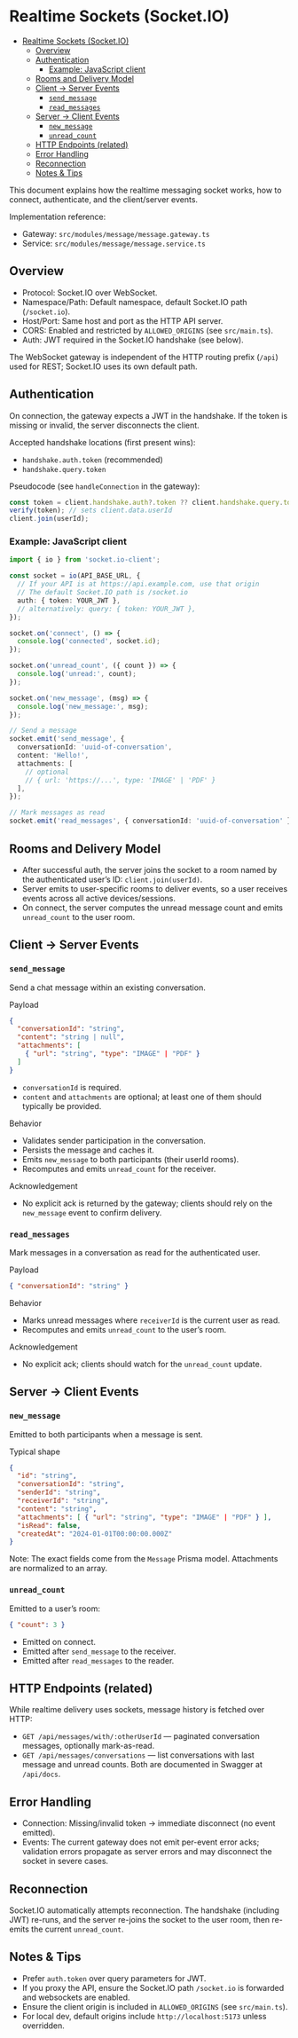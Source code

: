 # Realtime Sockets (Socket.IO)

<!--toc:start-->

- [Realtime Sockets (Socket.IO)](#realtime-sockets-socketio)
  - [Overview](#overview)
  - [Authentication](#authentication)
    - [Example: JavaScript client](#example-javascript-client)
  - [Rooms and Delivery Model](#rooms-and-delivery-model)
  - [Client → Server Events](#client-server-events)
    - [`send_message`](#sendmessage)
    - [`read_messages`](#readmessages)
  - [Server → Client Events](#server-client-events)
    - [`new_message`](#newmessage)
    - [`unread_count`](#unreadcount)
  - [HTTP Endpoints (related)](#http-endpoints-related)
  - [Error Handling](#error-handling)
  - [Reconnection](#reconnection)
  - [Notes & Tips](#notes-tips)
  <!--toc:end-->

This document explains how the realtime messaging socket works, how to connect, authenticate, and the client/server events.

Implementation reference:

- Gateway: `src/modules/message/message.gateway.ts`
- Service: `src/modules/message/message.service.ts`

## Overview

- Protocol: Socket.IO over WebSocket.
- Namespace/Path: Default namespace, default Socket.IO path (`/socket.io`).
- Host/Port: Same host and port as the HTTP API server.
- CORS: Enabled and restricted by `ALLOWED_ORIGINS` (see `src/main.ts`).
- Auth: JWT required in the Socket.IO handshake (see below).

The WebSocket gateway is independent of the HTTP routing prefix (`/api`) used for REST; Socket.IO uses its own default path.

## Authentication

On connection, the gateway expects a JWT in the handshake. If the token is missing or invalid, the server disconnects the client.

Accepted handshake locations (first present wins):

- `handshake.auth.token` (recommended)
- `handshake.query.token`

Pseudocode (see `handleConnection` in the gateway):

```ts
const token = client.handshake.auth?.token ?? client.handshake.query.token;
verify(token); // sets client.data.userId
client.join(userId);
```

### Example: JavaScript client

```ts
import { io } from 'socket.io-client';

const socket = io(API_BASE_URL, {
  // If your API is at https://api.example.com, use that origin
  // The default Socket.IO path is /socket.io
  auth: { token: YOUR_JWT },
  // alternatively: query: { token: YOUR_JWT },
});

socket.on('connect', () => {
  console.log('connected', socket.id);
});

socket.on('unread_count', ({ count }) => {
  console.log('unread:', count);
});

socket.on('new_message', (msg) => {
  console.log('new_message:', msg);
});

// Send a message
socket.emit('send_message', {
  conversationId: 'uuid-of-conversation',
  content: 'Hello!',
  attachments: [
    // optional
    // { url: 'https://...', type: 'IMAGE' | 'PDF' }
  ],
});

// Mark messages as read
socket.emit('read_messages', { conversationId: 'uuid-of-conversation' });
```

## Rooms and Delivery Model

- After successful auth, the server joins the socket to a room named by the authenticated user’s ID: `client.join(userId)`.
- Server emits to user-specific rooms to deliver events, so a user receives events across all active devices/sessions.
- On connect, the server computes the unread message count and emits `unread_count` to the user room.

## Client → Server Events

### `send_message`

Send a chat message within an existing conversation.

Payload

```json
{
  "conversationId": "string",
  "content": "string | null",
  "attachments": [
    { "url": "string", "type": "IMAGE" | "PDF" }
  ]
}
```

- `conversationId` is required.
- `content` and `attachments` are optional; at least one of them should typically be provided.

Behavior

- Validates sender participation in the conversation.
- Persists the message and caches it.
- Emits `new_message` to both participants (their userId rooms).
- Recomputes and emits `unread_count` for the receiver.

Acknowledgement

- No explicit ack is returned by the gateway; clients should rely on the `new_message` event to confirm delivery.

### `read_messages`

Mark messages in a conversation as read for the authenticated user.

Payload

```json
{ "conversationId": "string" }
```

Behavior

- Marks unread messages where `receiverId` is the current user as read.
- Recomputes and emits `unread_count` to the user’s room.

Acknowledgement

- No explicit ack; clients should watch for the `unread_count` update.

## Server → Client Events

### `new_message`

Emitted to both participants when a message is sent.

Typical shape

```json
{
  "id": "string",
  "conversationId": "string",
  "senderId": "string",
  "receiverId": "string",
  "content": "string",
  "attachments": [ { "url": "string", "type": "IMAGE" | "PDF" } ],
  "isRead": false,
  "createdAt": "2024-01-01T00:00:00.000Z"
}
```

Note: The exact fields come from the `Message` Prisma model. Attachments are normalized to an array.

### `unread_count`

Emitted to a user’s room:

```json
{ "count": 3 }
```

- Emitted on connect.
- Emitted after `send_message` to the receiver.
- Emitted after `read_messages` to the reader.

## HTTP Endpoints (related)

While realtime delivery uses sockets, message history is fetched over HTTP:

- `GET /api/messages/with/:otherUserId` — paginated conversation messages, optionally mark-as-read.
- `GET /api/messages/conversations` — list conversations with last message and unread counts.
  Both are documented in Swagger at `/api/docs`.

## Error Handling

- Connection: Missing/invalid token → immediate disconnect (no event emitted).
- Events: The current gateway does not emit per-event error acks; validation errors propagate as server errors and may disconnect the socket in severe cases.

## Reconnection

Socket.IO automatically attempts reconnection. The handshake (including JWT) re-runs, and the server re-joins the socket to the user room, then re-emits the current `unread_count`.

## Notes & Tips

- Prefer `auth.token` over query parameters for JWT.
- If you proxy the API, ensure the Socket.IO path `/socket.io` is forwarded and websockets are enabled.
- Ensure the client origin is included in `ALLOWED_ORIGINS` (see `src/main.ts`).
- For local dev, default origins include `http://localhost:5173` unless overridden.
